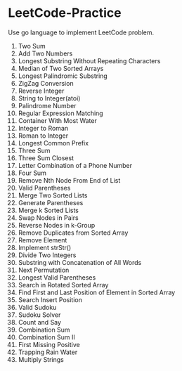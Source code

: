 # LeetCode-Practice
Use go language to implement LeetCode problem.

1. Two Sum
2. Add Two Numbers
3. Longest Substring Without Repeating Characters
4. Median of Two Sorted Arrays
5. Longest Palindromic Substring
6. ZigZag Conversion
7. Reverse Integer
8. String to Integer(atoi)
9. Palindrome Number
10. Regular Expression Matching
11. Container With Most Water
12. Integer to Roman
13. Roman to Integer
14. Longest Common Prefix
15. Three Sum
16. Three Sum Closest
17. Letter Combination of a Phone Number
18. Four Sum
19. Remove Nth Node From End of List
20. Valid Parentheses
21. Merge Two Sorted Lists
22. Generate Parentheses
23. Merge k Sorted Lists
24. Swap Nodes in Pairs
25. Reverse Nodes in k-Group
26. Remove Duplicates from Sorted Array
27. Remove Element
28. Implement strStr()
29. Divide Two Integers
30. Substring with Concatenation of All Words
31. Next Permutation
32. Longest Valid Parentheses
33. Search in Rotated Sorted Array
34. Find First and Last Position of Element in Sorted Array
35. Search Insert Position
36. Valid Sudoku
37. Sudoku Solver
38. Count and Say
39. Combination Sum
40. Combination Sum II
41. First Missing Positive
42. Trapping Rain Water
43. Multiply Strings
